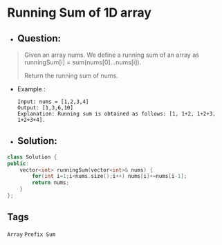 # Running Sum of 1D array
- ## Question:
>Given an array nums. We define a running sum of an array as runningSum[i] = sum(nums[0]…nums[i]).
>
>Return the running sum of nums.

- Example :

      Input: nums = [1,2,3,4]
      Output: [1,3,6,10]
      Explanation: Running sum is obtained as follows: [1, 1+2, 1+2+3, 1+2+3+4].
      
- ## Solution:
```cpp
class Solution {
public:
    vector<int> runningSum(vector<int>& nums) {
        for(int i=1;i<nums.size();i++) nums[i]+=nums[i-1];
        return nums;
    }
};
```

## Tags

`Array` `Prefix Sum`
